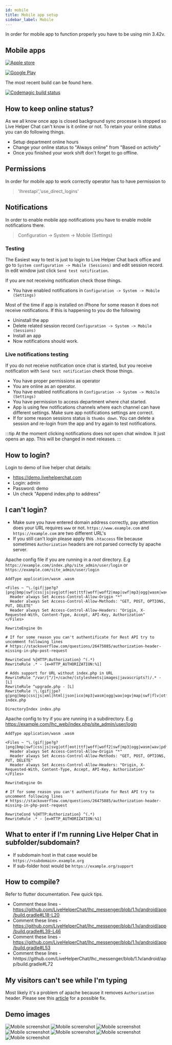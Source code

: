 ```yaml
---
id: mobile
title: Mobile app setup
sidebar_label: Mobile
---
```


In order for mobile app to function properly you have to be using min 3.42v.

## Mobile apps

[![Apple store](https://livehelperchat.com/design/defaulttheme/images/apps/apple.svg)](https://apps.apple.com/us/app/id1530399116)

[![Google Play](https://livehelperchat.com/design/defaulttheme/images/apps/google-play.png)](https://play.google.com/store/apps/details?id=com.livehelperchat.chat)

The most recent build can be found here.

[![Codemagic build status](https://api.codemagic.io/apps/5f50c50be2db272d7690ae45/5f50c50be2db272d7690ae44/status_badge.svg)](https://codemagic.io/apps/5f50c50be2db272d7690ae45/5f50c50be2db272d7690ae44/latest_build)

## How to keep online status?

As we all know once app is closed background sync processe is stopped so Live Helper Chat can't know is it online or not. To retain your online status you can do following things.

 * Setup department online hours
 * Change your online status to "Always online" from "Based on activity"
 * Once you finished your work shift don't forget to go offline.

## Permissions

In order for mobile app to work correctly operator has to have permission to

> 'lhrestapi','use_direct_logins'

## Notifications

In order to enable mobile app notifications you have to enable mobile notifications there.

> Configuration -> System -> Mobile (Settings)

### Testing

The Easiest way to test is just to login to Live Helper Chat back office and go to `System configuration -> Mobile (Sessions)` and edit session record. In edit window just click `Send test notification`.

If you are not receiving notification check those things.

 * You have enabled notifications in `Configuration -> System -> Mobile (Settings)`

Most of the time if app is installed on iPhone for some reason it does not receive notifications. If this is happening to you do the following

 * Uninstall the app
 * Delete related session record `Configuration -> System -> Mobile (Sessions)`
 * Install an app
 * Now notifications should work.

### Live notifications testing

If you do not receive notification once chat is started, but you receive notification with `Send test notification` check those things.

 * You have proper permissions as operator
 * You are online as an operator.
 * You have enabled notifications in `Configuration -> System -> Mobile (Settings)`
 * You have permission to access department where chat started.
 * App is using few notifications channels where each channel can have different settings. Make sure app notifications settings are correct.
 * If for some reason sessions status is `thumbs down`. You can delete a session and re-login from the app and try again to test notifications.
 
:::tip 
At the moment clicking notifications does not open chat window. It just opens an app. This will be changed in next releases.
:::

## How to login?

Login to demo of live helper chat details: 
 
 * https://demo.livehelperchat.com
 * Login: admin
 * Password: demo
 * Un check "Append index.php to address"

## I can't login?

 * Make sure you have entered domain address correctly, pay attention does your URL requires `www` or not. `https://www.example.com` and `https://example.com` are two different URL's
 * If you still can't login please apply this `.htaccess` file because sometimes `Authorization` headers are not parsed correctly by apache server.
 
Apache config file if you are running in a *root* directory. E.g `https://example.com/index.php/site_admin/user/login` or `https://example.com/site_admin/user/login`
 
```apacheconfig
AddType application/wasm .wasm

<Files ~ "\.(gif|jpe?g?|png|bmp|swf|css|js|svg|otf|eot|ttf|woff|woff2|map|swf|mp3|ogg|wasm|wav|pdf|ico|txt)$">
  Header always Set Access-Control-Allow-Origin "*"
  Header always Set Access-Control-Allow-Methods: "GET, POST, OPTIONS, PUT, DELETE"
  Header always Set Access-Control-Allow-Headers: "Origin, X-Requested-With, Content-Type, Accept, API-Key, Authorization"
</Files>

RewriteEngine On

# If for some reason you can't authentificate for Rest API try to uncomment following lines
# https://stackoverflow.com/questions/26475885/authorization-header-missing-in-php-post-request

RewriteCond %{HTTP:Authorization} ^(.*)
RewriteRule .* - [e=HTTP_AUTHORIZATION:%1]

# Adds support for URL without index.php in URL
RewriteRule ^/var/[^/]+/cache/(stylesheets|images|javascripts?)/.* - [L]
RewriteRule ^upgrade.php - [L]
RewriteRule !\.(gif|jpe?g|png|bmp|css|js|xml|html|json|ico|mp3|wasm|ogg|wav|ogv|map|swf|flv|otf|woff2|woff|eot|ttf)|var(.+)storage.pdf(.+)\.pdf$ index.php

DirectoryIndex index.php
```

Apache config to try if you are running in a subdirectory. E.g https://example.com/lhc_web/index.php/site_admin/user/login

```apacheconfig
AddType application/wasm .wasm

<Files ~ "\.(gif|jpe?g?|png|bmp|swf|css|js|svg|otf|eot|ttf|woff|woff2|swf|mp3|ogg|wasm|wav|pdf|ico|txt)$">
  Header always Set Access-Control-Allow-Origin "*"
  Header always Set Access-Control-Allow-Methods: "GET, POST, OPTIONS, PUT, DELETE"
  Header always Set Access-Control-Allow-Headers: "Origin, X-Requested-With, Content-Type, Accept, API-Key, Authorization"
</Files>

RewriteEngine On

# If for some reason you can't authentificate for Rest API try to uncomment following lines
# https://stackoverflow.com/questions/26475885/authorization-header-missing-in-php-post-request

RewriteCond %{HTTP:Authorization} ^(.*)
RewriteRule .* - [e=HTTP_AUTHORIZATION:%1]
```

## What to enter if I'm running Live Helper Chat in subfolder/subdomain?

 * If subdomain host in that case would be `https://<subdomain>.example.org`
 * If sub-folder host would be `https://example.org/support`  

## How to compile?

Refer to flutter documentation. Few quick tips.

 * Comment these lines - https://github.com/LiveHelperChat/lhc_messenger/blob/1.1v/android/app/build.gradle#L18-L20
 * Comment these lines - https://github.com/LiveHelperChat/lhc_messenger/blob/1.1v/android/app/build.gradle#L39-L46
 * Comment these lines - https://github.com/LiveHelperChat/lhc_messenger/blob/1.1v/android/app/build.gradle#L53
 * Comment these lines - hhttps://github.com/LiveHelperChat/lhc_messenger/blob/1.1v/android/app/build.gradle#L72

## My visitors can't see while I'm typing

Most likely it's a problem of apache because it removes `Authorization` header. Please see this [article](development/remove-index-php.md) for a possible fix.

## Demo images

![Mobile screenshot](/img/mobile/screen-1.chat.jpg)
![Mobile screenshot](/img/mobile/screen-2.chat.jpg)
![Mobile screenshot](/img/mobile/screen-4.chat.jpg)
![Mobile screenshot](/img/mobile/screen-6.chat.jpg)
![Mobile screenshot](/img/mobile/screen-7.chat.jpg)
![Mobile screenshot](/img/mobile/screenshot-8.png)
![Mobile screenshot](/img/mobile/screenshot-9.png)

